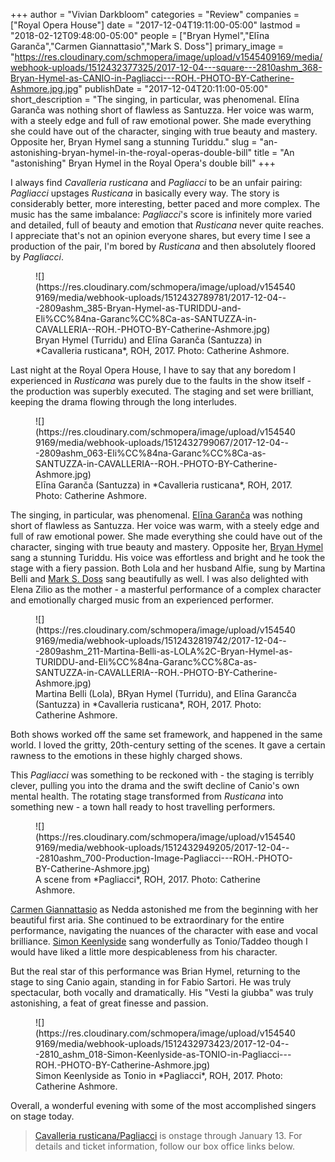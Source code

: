 +++
author = "Vivian Darkbloom"
categories = "Review"
companies = ["Royal Opera House"]
date = "2017-12-04T19:11:00-05:00"
lastmod = "2018-02-12T09:48:00-05:00"
people = ["Bryan Hymel","Elīna Garanča","Carmen Giannattasio","Mark S. Doss"]
primary_image = "https://res.cloudinary.com/schmopera/image/upload/v1545409169/media/webhook-uploads/1512432377325/2017-12-04---square---2810ashm_368-Bryan-Hymel-as-CANIO-in-Pagliacci---ROH.-PHOTO-BY-Catherine-Ashmore.jpg.jpg"
publishDate = "2017-12-04T20:11:00-05:00"
short_description = "The singing, in particular, was phenomenal. Elīna Garanča was nothing short of flawless as Santuzza. Her voice was warm, with a steely edge and full of raw emotional power. She made everything she could have out of the character, singing with true beauty and mastery. Opposite her, Bryan Hymel sang a stunning Turiddu."
slug = "an-astonishing-bryan-hymel-in-the-royal-operas-double-bill"
title = "An &quot;astonishing&quot; Bryan Hymel in the Royal Opera&#039;s double bill"
+++

I always find *Cavalleria rusticana* and *Pagliacci* to be an unfair pairing: *Pagliacci* upstages *Rusticana* in basically every way. The story is considerably better, more interesting, better paced and more complex. The music has the same imbalance: *Pagliacci*'s score is infinitely more varied and detailed, full of beauty and emotion that *Rusticana* never quite reaches. I appreciate that's not an opinion everyone shares, but every time I see a production of the pair, I'm bored by *Rusticana* and then absolutely floored by *Pagliacci*.

<figure data-type="image">
![](https://res.cloudinary.com/schmopera/image/upload/v1545409169/media/webhook-uploads/1512432789781/2017-12-04---2809ashm_385-Bryan-Hymel-as-TURIDDU-and-Eli%CC%84na-Garanc%CC%8Ca-as-SANTUZZA-in-CAVALLERIA--ROH.-PHOTO-BY-Catherine-Ashmore.jpg)
<figcaption>Bryan Hymel (Turridu) and Elīna Garanča (Santuzza) in *Cavalleria rusticana*, ROH, 2017. Photo: Catherine Ashmore.</figcaption>
</figure>

Last night at the Royal Opera House, I have to say that any boredom I experienced in *Rusticana* was purely due to the faults in the show itself - the production was superbly executed. The staging and set were brilliant, keeping the drama flowing through the long interludes. 

<figure data-type="image">
![](https://res.cloudinary.com/schmopera/image/upload/v1545409169/media/webhook-uploads/1512432799067/2017-12-04---2809ashm_063-Eli%CC%84na-Garanc%CC%8Ca-as-SANTUZZA-in-CAVALLERIA--ROH.-PHOTO-BY-Catherine-Ashmore.jpg)
<figcaption>Elīna Garanča (Santuzza) in *Cavalleria rusticana*, ROH, 2017. Photo: Catherine Ashmore.</figcaption>
</figure>

The singing, in particular, was phenomenal. [Elīna Garanča](/scene/people/elina-garanca/) was nothing short of flawless as Santuzza. Her voice was warm, with a steely edge and full of raw emotional power. She made everything she could have out of the character, singing with true beauty and mastery. Opposite her, [Bryan Hymel](/scene/people/bryan-hymel/) sang a stunning Turiddu. His voice was effortless and bright and he took the stage with a fiery passion. Both Lola and her husband Alfie, sung by Martina Belli and [Mark S. Doss](/scene/people/mark-s-doss/) sang beautifully as well. I was also delighted with Elena Zilio as the mother - a masterful performance of a complex character and emotionally charged music from an experienced performer.

<figure data-type="image">
![](https://res.cloudinary.com/schmopera/image/upload/v1545409169/media/webhook-uploads/1512432819742/2017-12-04---2809ashm_211-Martina-Belli-as-LOLA%2C-Bryan-Hymel-as-TURIDDU-and-Eli%CC%84na-Garanc%CC%8Ca-as-SANTUZZA-in-CAVALLERIA--ROH.-PHOTO-BY-Catherine-Ashmore.jpg)
<figcaption>Martina Belli (Lola), BRyan Hymel (Turridu), and Elīna Garancča (Santuzza) in *Cavalleria rusticana*, ROH, 2017. Photo: Catherine Ashmore.</figcaption>
</figure>

Both shows worked off the same set framework, and happened in the same world. I loved the gritty, 20th-century setting of the scenes. It gave a certain rawness to the emotions in these highly charged shows. 

This *Pagliacci* was something to be reckoned with - the staging is terribly clever, pulling you into the drama and the swift decline of Canio's own mental health. The rotating stage transformed from *Rusticana* into something new - a town hall ready to host travelling performers. 

<figure data-type="image">
![](https://res.cloudinary.com/schmopera/image/upload/v1545409169/media/webhook-uploads/1512432949205/2017-12-04---2810ashm_700-Production-Image-Pagliacci---ROH.-PHOTO-BY-Catherine-Ashmore.jpg)
<figcaption>A scene from *Pagliacci*, ROH, 2017. Photo: Catherine Ashmore.</figcaption>
</figure>

[Carmen Giannattasio](/scene/people/carmen-giannattasio/) as Nedda astonished me from the beginning with her beautiful first aria. She continued to be extraordinary for the entire performance, navigating the nuances of the character with ease and vocal brilliance. [Simon Keenlyside](/scene/people/simon-keenlyside/) sang wonderfully as Tonio/Taddeo though I would have liked a little more despicableness from his character.

But the real star of this performance was Brian Hymel, returning to the stage to sing Canio again, standing in for Fabio Sartori. He was truly spectacular, both vocally and dramatically. His "Vesti la giubba" was truly astonishing, a feat of great finesse and passion.

<figure data-type="image">
![](https://res.cloudinary.com/schmopera/image/upload/v1545409169/media/webhook-uploads/1512432973423/2017-12-04---2810_ashm_018-Simon-Keenlyside-as-TONIO-in-Pagliacci---ROH.-PHOTO-BY-Catherine-Ashmore.jpg)
<figcaption>Simon Keenlyside as Tonio in *Pagliacci*, ROH, 2017. Photo: Catherine Ashmore.</figcaption>
</figure>

Overall, a wonderful evening with some of the most accomplished singers on stage today.

>[Cavalleria rusticana/Pagliacci](http://www.roh.org.uk/mixed-programmes/cavalleria-rusticana-pagliacci) is onstage through January 13. For details and ticket information, follow our box office links below.
